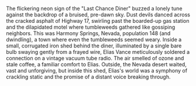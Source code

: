 The flickering neon sign of the "Last Chance Diner" buzzed a lonely tune against the backdrop of a bruised, pre-dawn sky.  Dust devils danced across the cracked asphalt of Highway 17, swirling past the boarded-up gas station and the dilapidated motel where tumbleweeds gathered like gossiping neighbors.  This was Harmony Springs, Nevada, population 148 (and dwindling), a town where even the tumbleweeds seemed weary. Inside a small, corrugated iron shed behind the diner, illuminated by a single bare bulb swaying gently from a frayed wire, Elias Vance meticulously soldered a connection on a vintage vacuum tube radio.  The air smelled of ozone and stale coffee, a familiar comfort to Elias. Outside, the Nevada desert waited, vast and unforgiving, but inside this shed, Elias's world was a symphony of crackling static and the promise of a distant voice breaking through.
